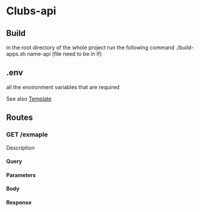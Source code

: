 # Clubs-api
## Build
in the root directory of the whole project run the following command
./build-apps.sh name-api (file need to be in lf)


## .env
all the environment variables that are required

See also [Template](.env.template)

## Routes
### GET /exmaple
Description

#### Query 

#### Parameters

#### Body

#### Response







